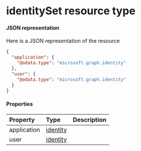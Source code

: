 # identitySet resource type



#### JSON representation

Here is a JSON representation of the resource

<!-- {
  "blockType": "resource",
  "optionalProperties": [

  ],
  "@odata.type": "microsoft.graph.identitySet"
}-->

```json
{
  "application": {
    "@odata.type": "microsoft.graph.identity"
  },
  "user": {
    "@odata.type": "microsoft.graph.identity"
  }
}

```
#### Properties
| Property	   | Type	|Description|
|:---------------|:--------|:----------|
|application|[identity](identity.md)||
|user|[identity](identity.md)||
